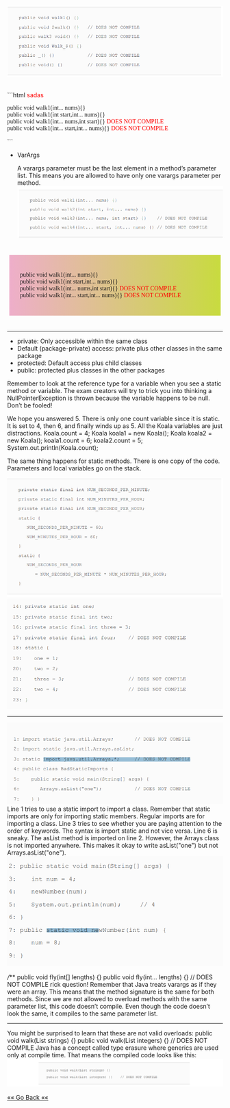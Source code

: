
![img.png](img.png)

<br>
```html    
<span style="color: red">sadas</span>
<p style="font-family: Unispace">
public void walk1(int... nums){} <br>
public void walk1(int start,int... nums){} <br>
public void walk1(int... nums,int start){} <span style="color: red">DOES NOT COMPILE</span> <br>
public void walk1(int... start,int... nums){} <span style="color: red">DOES NOT COMPILE</span> <br>
</p>
```



<br>

* VarArgs

  A varargs parameter must
  be the last element in a method’s parameter list. This means
  you are allowed to have only one varargs parameter per
  method.
![img_1.png](img_1.png)

<br>

<div style="padding: 25px;margin: 5px;background: linear-gradient(90deg, rgba(238,174,202,1) 0%, rgba(200,219,63,1) 100%)">
<p style="font-family: Unispace">
public void walk1(int... nums){} <br>
public void walk1(int start,int... nums){} <br>
public void walk1(int... nums,int start){} <span style="color: red">DOES NOT COMPILE</span> <br>
public void walk1(int... start,int... nums){} <span style="color: red">DOES NOT COMPILE</span> <br>
</p>


</div>
<br>

****
* private: Only accessible within the same class
* Default (package-private) access: private plus other classes in the same package
* protected: Default access plus child classes
* public: protected plus classes in the other packages


Remember to look at the reference type for a variable
when you see a static method or variable. The exam
creators will try to trick you into thinking a
NullPointerException is thrown because the variable
happens to be null. Don’t be fooled!

We hope you answered 5. There is only one count variable since
it is static. It is set to 4, then 6, and finally winds up as 5. All
the Koala variables are just distractions.
Koala.count = 4;
Koala koala1 = new Koala();
Koala koala2 = new Koala();
koala1.count = 6;
koala2.count = 5;
System.out.println(Koala.count);

The same thing happens for static methods. There is one
copy of the code. Parameters and local variables go on the
stack.

![img_3.png](img_3.png)
![img_2.png](img_2.png)
***
![img_4.png](img_4.png)
Line 1 tries to use a static import to import a class. Remember
that static imports are only for importing static members.
Regular imports are for importing a class. Line 3 tries to see
whether you are paying attention to the order of keywords. The
syntax is import static and not vice versa. Line 6 is sneaky.
The asList method is imported on line 2. However, the Arrays
class is not imported anywhere. This makes it okay to write
asList("one") but not Arrays.asList("one").
![img_5.png](img_5.png)

*/***
public void fly(int[] lengths) {}
public void fly(int... lengths) {} // DOES NOT COMPILE
rick question! Remember that Java treats varargs as if they
were an array. This means that the method signature is the
same for both methods. Since we are not allowed to overload
methods with the same parameter list, this code doesn’t
compile. Even though the code doesn’t look the same, it
compiles to the same parameter list.
***
You might be surprised to learn that these are not valid
overloads:
public void walk(List<String> strings) {}
public void walk(List<Integer> integers) {} // DOES NOT COMPILE
Java has a concept called type erasure where generics are used
only at compile time. That means the compiled code looks like
this:
![img_6.png](img_6.png)

[«« Go Back ««](https://github.com/MedetHasanUgurlu/Oracle-Certification) 